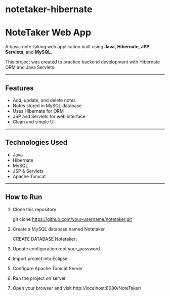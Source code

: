 # notetaker-hibernate

# NoteTaker Web App

A basic note-taking web application built using **Java**, **Hibernate**, **JSP**, **Servlets**, and **MySQL**.

This project was created to practice backend development with Hibernate ORM and Java Servlets.

---

##  Features

- Add, update, and delete notes
- Notes stored in MySQL database
- Uses Hibernate for ORM
- JSP and Servlets for web interface
- Clean and simple UI

---

##  Technologies Used

- Java
- Hibernate
- MySQL
- JSP & Servlets
- Apache Tomcat

---

##  How to Run

1. Clone this repository  
  
   git clone https://github.com/your-username/notetaker.git

2. Create a MySQL database named Notetaker 
  
   CREATE DATABASE Notetaker;

3. Update configuration
   <property name="hibernate.connection.username">root</property>
   <property name="hibernate.connection.password">your_password</property>

4. Import project into Eclipse
5. Configure Apache Tomcat Server
6. Run the project on server
7. Open your browser and visit
   http://localhost:8080/NoteTaker/


   




